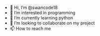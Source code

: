 - 👋 Hi, I’m @swancode18
- 👀 I’m interested in programming 
- 🌱 I’m currently learning python 
- 💞️ I’m looking to collaborate on my project
- 📫 How to reach me   

<!---
swancode18/swancode18 is a ✨ special ✨ repository because its `README.md` (this file) appears on your GitHub profile.
You can click the Preview link to take a look at your changes.
--->

